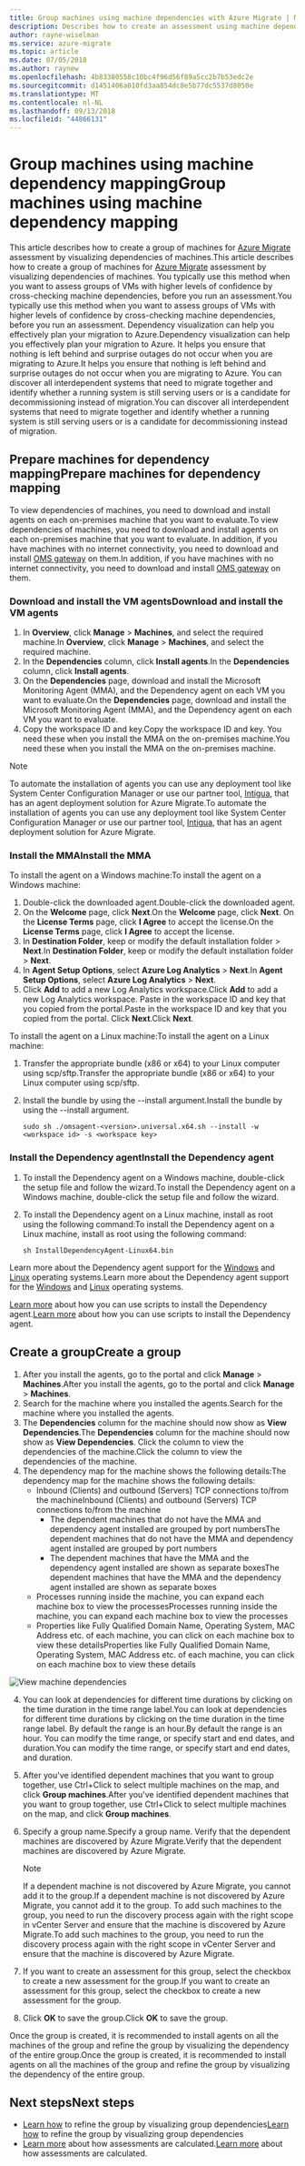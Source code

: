 ```yaml
---
title: Group machines using machine dependencies with Azure Migrate | Microsoft Docs
description: Describes how to create an assessment using machine dependencies with the Azure Migrate service.
author: rayne-wiselman
ms.service: azure-migrate
ms.topic: article
ms.date: 07/05/2018
ms.author: raynew
ms.openlocfilehash: 4b83380558c10bc4f96d56f89a5cc2b7b53edc2e
ms.sourcegitcommit: d1451406a010fd3aa854dc8e5b77dc5537d8050e
ms.translationtype: MT
ms.contentlocale: nl-NL
ms.lasthandoff: 09/13/2018
ms.locfileid: "44866131"
---
```

# <a name="group-machines-using-machine-dependency-mapping"></a><span data-ttu-id="2bce0-103">Group machines using machine dependency mapping</span><span class="sxs-lookup"><span data-stu-id="2bce0-103">Group machines using machine dependency mapping</span></span>

<span data-ttu-id="2bce0-104">This article describes how to create a group of machines for [Azure Migrate](migrate-overview.md) assessment by visualizing dependencies of machines.</span><span class="sxs-lookup"><span data-stu-id="2bce0-104">This article describes how to create a group of machines for [Azure Migrate](migrate-overview.md) assessment by visualizing dependencies of machines.</span></span> <span data-ttu-id="2bce0-105">You typically use this method when you want to assess groups of VMs with higher levels of confidence by cross-checking machine dependencies, before you run an assessment.</span><span class="sxs-lookup"><span data-stu-id="2bce0-105">You typically use this method when you want to assess groups of VMs with higher levels of confidence by cross-checking machine dependencies, before you run an assessment.</span></span> <span data-ttu-id="2bce0-106">Dependency visualization can help you effectively plan your migration to Azure.</span><span class="sxs-lookup"><span data-stu-id="2bce0-106">Dependency visualization can help you effectively plan your migration to Azure.</span></span> <span data-ttu-id="2bce0-107">It helps you ensure that nothing is left behind and surprise outages do not occur when you are migrating to Azure.</span><span class="sxs-lookup"><span data-stu-id="2bce0-107">It helps you ensure that nothing is left behind and surprise outages do not occur when you are migrating to Azure.</span></span> <span data-ttu-id="2bce0-108">You can discover all interdependent systems that need to migrate together and identify whether a running system is still serving users or is a candidate for decommissioning instead of migration.</span><span class="sxs-lookup"><span data-stu-id="2bce0-108">You can discover all interdependent systems that need to migrate together and identify whether a running system is still serving users or is a candidate for decommissioning instead of migration.</span></span>


## <a name="prepare-machines-for-dependency-mapping"></a><span data-ttu-id="2bce0-109">Prepare machines for dependency mapping</span><span class="sxs-lookup"><span data-stu-id="2bce0-109">Prepare machines for dependency mapping</span></span>
<span data-ttu-id="2bce0-110">To view dependencies of machines, you need to download and install agents on each on-premises machine that you want to evaluate.</span><span class="sxs-lookup"><span data-stu-id="2bce0-110">To view dependencies of machines, you need to download and install agents on each on-premises machine that you want to evaluate.</span></span> <span data-ttu-id="2bce0-111">In addition, if you have machines with no internet connectivity, you need to download and install [OMS gateway](../log-analytics/log-analytics-oms-gateway.md) on them.</span><span class="sxs-lookup"><span data-stu-id="2bce0-111">In addition, if you have machines with no internet connectivity, you need to download and install [OMS gateway](../log-analytics/log-analytics-oms-gateway.md) on them.</span></span>

### <a name="download-and-install-the-vm-agents"></a><span data-ttu-id="2bce0-112">Download and install the VM agents</span><span class="sxs-lookup"><span data-stu-id="2bce0-112">Download and install the VM agents</span></span>
1. <span data-ttu-id="2bce0-113">In **Overview**, click **Manage** > **Machines**, and select the required machine.</span><span class="sxs-lookup"><span data-stu-id="2bce0-113">In **Overview**, click **Manage** > **Machines**, and select the required machine.</span></span>
2. <span data-ttu-id="2bce0-114">In the **Dependencies** column, click **Install agents**.</span><span class="sxs-lookup"><span data-stu-id="2bce0-114">In the **Dependencies** column, click **Install agents**.</span></span>
3. <span data-ttu-id="2bce0-115">On the **Dependencies** page, download and install the Microsoft Monitoring Agent (MMA), and the Dependency agent on each VM you want to evaluate.</span><span class="sxs-lookup"><span data-stu-id="2bce0-115">On the **Dependencies** page, download and install the Microsoft Monitoring Agent (MMA), and the Dependency agent on each VM you want to evaluate.</span></span>
4. <span data-ttu-id="2bce0-116">Copy the workspace ID and key.</span><span class="sxs-lookup"><span data-stu-id="2bce0-116">Copy the workspace ID and key.</span></span> <span data-ttu-id="2bce0-117">You need these when you install the MMA on the on-premises machine.</span><span class="sxs-lookup"><span data-stu-id="2bce0-117">You need these when you install the MMA on the on-premises machine.</span></span>

> [!NOTE]
> <span data-ttu-id="2bce0-118">To automate the installation of agents you can use any deployment tool like System Center Configuration Manager or use our partner tool, [Intigua](https://www.intigua.com/getting-started-intigua-for-azure-migration), that has an agent deployment solution for Azure Migrate.</span><span class="sxs-lookup"><span data-stu-id="2bce0-118">To automate the installation of agents you can use any deployment tool like System Center Configuration Manager or use our partner tool, [Intigua](https://www.intigua.com/getting-started-intigua-for-azure-migration), that has an agent deployment solution for Azure Migrate.</span></span>

### <a name="install-the-mma"></a><span data-ttu-id="2bce0-119">Install the MMA</span><span class="sxs-lookup"><span data-stu-id="2bce0-119">Install the MMA</span></span>

<span data-ttu-id="2bce0-120">To install the agent on a Windows machine:</span><span class="sxs-lookup"><span data-stu-id="2bce0-120">To install the agent on a Windows machine:</span></span>

1. <span data-ttu-id="2bce0-121">Double-click the downloaded agent.</span><span class="sxs-lookup"><span data-stu-id="2bce0-121">Double-click the downloaded agent.</span></span>
2. <span data-ttu-id="2bce0-122">On the **Welcome** page, click **Next**.</span><span class="sxs-lookup"><span data-stu-id="2bce0-122">On the **Welcome** page, click **Next**.</span></span> <span data-ttu-id="2bce0-123">On the **License Terms** page, click **I Agree** to accept the license.</span><span class="sxs-lookup"><span data-stu-id="2bce0-123">On the **License Terms** page, click **I Agree** to accept the license.</span></span>
3. <span data-ttu-id="2bce0-124">In **Destination Folder**, keep or modify the default installation folder > **Next**.</span><span class="sxs-lookup"><span data-stu-id="2bce0-124">In **Destination Folder**, keep or modify the default installation folder > **Next**.</span></span>
4. <span data-ttu-id="2bce0-125">In **Agent Setup Options**, select **Azure Log Analytics** > **Next**.</span><span class="sxs-lookup"><span data-stu-id="2bce0-125">In **Agent Setup Options**, select **Azure Log Analytics** > **Next**.</span></span>
5. <span data-ttu-id="2bce0-126">Click **Add** to add a new Log Analytics workspace.</span><span class="sxs-lookup"><span data-stu-id="2bce0-126">Click **Add** to add a new Log Analytics workspace.</span></span> <span data-ttu-id="2bce0-127">Paste in the workspace ID and key that you copied from the portal.</span><span class="sxs-lookup"><span data-stu-id="2bce0-127">Paste in the workspace ID and key that you copied from the portal.</span></span> <span data-ttu-id="2bce0-128">Click **Next**.</span><span class="sxs-lookup"><span data-stu-id="2bce0-128">Click **Next**.</span></span>


<span data-ttu-id="2bce0-129">To install the agent on a Linux machine:</span><span class="sxs-lookup"><span data-stu-id="2bce0-129">To install the agent on a Linux machine:</span></span>

1. <span data-ttu-id="2bce0-130">Transfer the appropriate bundle (x86 or x64) to your Linux computer using scp/sftp.</span><span class="sxs-lookup"><span data-stu-id="2bce0-130">Transfer the appropriate bundle (x86 or x64) to your Linux computer using scp/sftp.</span></span>
2. <span data-ttu-id="2bce0-131">Install the bundle by using the --install argument.</span><span class="sxs-lookup"><span data-stu-id="2bce0-131">Install the bundle by using the --install argument.</span></span>

    ```sudo sh ./omsagent-<version>.universal.x64.sh --install -w <workspace id> -s <workspace key>```


### <a name="install-the-dependency-agent"></a><span data-ttu-id="2bce0-132">Install the Dependency agent</span><span class="sxs-lookup"><span data-stu-id="2bce0-132">Install the Dependency agent</span></span>
1. <span data-ttu-id="2bce0-133">To install the Dependency agent on a Windows machine, double-click the setup file and follow the wizard.</span><span class="sxs-lookup"><span data-stu-id="2bce0-133">To install the Dependency agent on a Windows machine, double-click the setup file and follow the wizard.</span></span>
2. <span data-ttu-id="2bce0-134">To install the Dependency agent on a Linux machine, install as root using the following command:</span><span class="sxs-lookup"><span data-stu-id="2bce0-134">To install the Dependency agent on a Linux machine, install as root using the following command:</span></span>

    ```sh InstallDependencyAgent-Linux64.bin```

<span data-ttu-id="2bce0-135">Learn more about the Dependency agent support for the [Windows](../monitoring/monitoring-service-map-configure.md#supported-windows-operating-systems) and [Linux](../monitoring/monitoring-service-map-configure.md#supported-linux-operating-systems) operating systems.</span><span class="sxs-lookup"><span data-stu-id="2bce0-135">Learn more about the Dependency agent support for the [Windows](../monitoring/monitoring-service-map-configure.md#supported-windows-operating-systems) and [Linux](../monitoring/monitoring-service-map-configure.md#supported-linux-operating-systems) operating systems.</span></span>

<span data-ttu-id="2bce0-136">[Learn more](https://docs.microsoft.com/azure/monitoring/monitoring-service-map-configure#installation-script-examples) about how you can use scripts to install the Dependency agent.</span><span class="sxs-lookup"><span data-stu-id="2bce0-136">[Learn more](https://docs.microsoft.com/azure/monitoring/monitoring-service-map-configure#installation-script-examples) about how you can use scripts to install the Dependency agent.</span></span>

## <a name="create-a-group"></a><span data-ttu-id="2bce0-137">Create a group</span><span class="sxs-lookup"><span data-stu-id="2bce0-137">Create a group</span></span>

1. <span data-ttu-id="2bce0-138">After you install the agents, go to the portal and click **Manage** > **Machines**.</span><span class="sxs-lookup"><span data-stu-id="2bce0-138">After you install the agents, go to the portal and click **Manage** > **Machines**.</span></span>
2. <span data-ttu-id="2bce0-139">Search for the machine where you installed the agents.</span><span class="sxs-lookup"><span data-stu-id="2bce0-139">Search for the machine where you installed the agents.</span></span>
3. <span data-ttu-id="2bce0-140">The **Dependencies** column for the machine should now show as **View Dependencies**.</span><span class="sxs-lookup"><span data-stu-id="2bce0-140">The **Dependencies** column for the machine should now show as **View Dependencies**.</span></span> <span data-ttu-id="2bce0-141">Click the column to view the dependencies of the machine.</span><span class="sxs-lookup"><span data-stu-id="2bce0-141">Click the column to view the dependencies of the machine.</span></span>
4. <span data-ttu-id="2bce0-142">The dependency map for the machine shows the following details:</span><span class="sxs-lookup"><span data-stu-id="2bce0-142">The dependency map for the machine shows the following details:</span></span>
    - <span data-ttu-id="2bce0-143">Inbound (Clients) and outbound (Servers) TCP connections to/from the machine</span><span class="sxs-lookup"><span data-stu-id="2bce0-143">Inbound (Clients) and outbound (Servers) TCP connections to/from the machine</span></span>
        - <span data-ttu-id="2bce0-144">The dependent machines that do not have the MMA and dependency agent installed are grouped by port numbers</span><span class="sxs-lookup"><span data-stu-id="2bce0-144">The dependent machines that do not have the MMA and dependency agent installed are grouped by port numbers</span></span>
        - <span data-ttu-id="2bce0-145">The dependent machines that have the MMA and the dependency agent installed are shown as separate boxes</span><span class="sxs-lookup"><span data-stu-id="2bce0-145">The dependent machines that have the MMA and the dependency agent installed are shown as separate boxes</span></span>
    - <span data-ttu-id="2bce0-146">Processes running inside the machine, you can expand each machine box to view the processes</span><span class="sxs-lookup"><span data-stu-id="2bce0-146">Processes running inside the machine, you can expand each machine box to view the processes</span></span>
    - <span data-ttu-id="2bce0-147">Properties like Fully Qualified Domain Name, Operating System, MAC Address etc. of each machine, you can click on each machine box to view these details</span><span class="sxs-lookup"><span data-stu-id="2bce0-147">Properties like Fully Qualified Domain Name, Operating System, MAC Address etc. of each machine, you can click on each machine box to view these details</span></span>

 ![View machine dependencies](./media/how-to-create-group-machine-dependencies/machine-dependencies.png)

4. <span data-ttu-id="2bce0-149">You can look at dependencies for different time durations by clicking on the time duration in the time range label.</span><span class="sxs-lookup"><span data-stu-id="2bce0-149">You can look at dependencies for different time durations by clicking on the time duration in the time range label.</span></span> <span data-ttu-id="2bce0-150">By default the range is an hour.</span><span class="sxs-lookup"><span data-stu-id="2bce0-150">By default the range is an hour.</span></span> <span data-ttu-id="2bce0-151">You can modify the time range, or specify start and end dates, and duration.</span><span class="sxs-lookup"><span data-stu-id="2bce0-151">You can modify the time range, or specify start and end dates, and duration.</span></span>
5. <span data-ttu-id="2bce0-152">After you've identified dependent machines that you want to group together, use Ctrl+Click to select multiple machines on the map, and click **Group machines**.</span><span class="sxs-lookup"><span data-stu-id="2bce0-152">After you've identified dependent machines that you want to group together, use Ctrl+Click to select multiple machines on the map, and click **Group machines**.</span></span>
6. <span data-ttu-id="2bce0-153">Specify a group name.</span><span class="sxs-lookup"><span data-stu-id="2bce0-153">Specify a group name.</span></span> <span data-ttu-id="2bce0-154">Verify that the dependent machines are discovered by Azure Migrate.</span><span class="sxs-lookup"><span data-stu-id="2bce0-154">Verify that the dependent machines are discovered by Azure Migrate.</span></span>

    > [!NOTE]
    > <span data-ttu-id="2bce0-155">If a dependent machine is not discovered by Azure Migrate, you cannot add it to the group.</span><span class="sxs-lookup"><span data-stu-id="2bce0-155">If a dependent machine is not discovered by Azure Migrate, you cannot add it to the group.</span></span> <span data-ttu-id="2bce0-156">To add such machines to the group, you need to run the discovery process again with the right scope in vCenter Server and ensure that the machine is discovered by Azure Migrate.</span><span class="sxs-lookup"><span data-stu-id="2bce0-156">To add such machines to the group, you need to run the discovery process again with the right scope in vCenter Server and ensure that the machine is discovered by Azure Migrate.</span></span>  

7. <span data-ttu-id="2bce0-157">If you want to create an assessment for this group, select the checkbox to create a new assessment for the group.</span><span class="sxs-lookup"><span data-stu-id="2bce0-157">If you want to create an assessment for this group, select the checkbox to create a new assessment for the group.</span></span>
8. <span data-ttu-id="2bce0-158">Click **OK** to save the group.</span><span class="sxs-lookup"><span data-stu-id="2bce0-158">Click **OK** to save the group.</span></span>

<span data-ttu-id="2bce0-159">Once the group is created, it is recommended to install agents on all the machines of the group and refine the group by visualizing the dependency of the entire group.</span><span class="sxs-lookup"><span data-stu-id="2bce0-159">Once the group is created, it is recommended to install agents on all the machines of the group and refine the group by visualizing the dependency of the entire group.</span></span>

## <a name="next-steps"></a><span data-ttu-id="2bce0-160">Next steps</span><span class="sxs-lookup"><span data-stu-id="2bce0-160">Next steps</span></span>

- <span data-ttu-id="2bce0-161">[Learn how](how-to-create-group-dependencies.md) to refine the group by visualizing group dependencies</span><span class="sxs-lookup"><span data-stu-id="2bce0-161">[Learn how](how-to-create-group-dependencies.md) to refine the group by visualizing group dependencies</span></span>
- <span data-ttu-id="2bce0-162">[Learn more](concepts-assessment-calculation.md) about how assessments are calculated.</span><span class="sxs-lookup"><span data-stu-id="2bce0-162">[Learn more](concepts-assessment-calculation.md) about how assessments are calculated.</span></span>
